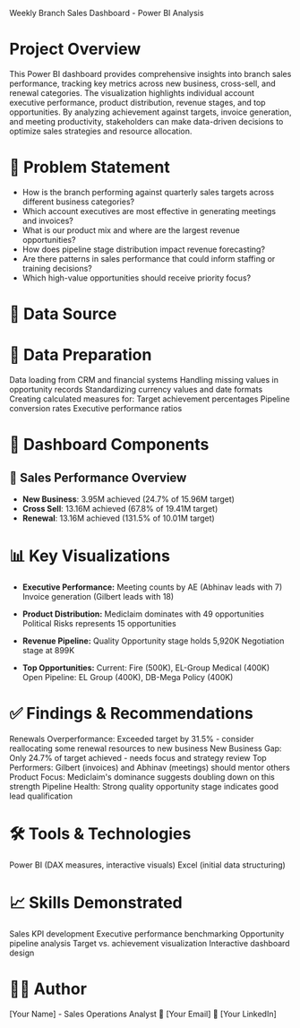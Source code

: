 Weekly Branch Sales Dashboard - Power BI Analysis
# Project Overview
This Power BI dashboard provides comprehensive insights into branch sales performance, tracking key metrics across new business, cross-sell, and renewal categories. The visualization highlights individual account executive performance, product distribution, revenue stages, and top opportunities. By analyzing achievement against targets, invoice generation, and meeting productivity, stakeholders can make data-driven decisions to optimize sales strategies and resource allocation.



# 💠 Problem Statement
* How is the branch performing against quarterly sales targets across different business categories?
* Which account executives are most effective in generating meetings and invoices?
* What is our product mix and where are the largest revenue opportunities?
* How does pipeline stage distribution impact revenue forecasting?
* Are there patterns in sales performance that could inform staffing or training decisions?
* Which high-value opportunities should receive priority focus?

# 💠 Data Source


# 💠 Data Preparation
Data loading from CRM and financial systems
Handling missing values in opportunity records
Standardizing currency values and date formats
Creating calculated measures for:
Target achievement percentages
Pipeline conversion rates
Executive performance ratios

# 💠 Dashboard Components
## 🎯 Sales Performance Overview
* **New Business**: 3.95M achieved (24.7% of 15.96M target)
* **Cross Sell**: 13.16M achieved (67.8% of 19.41M target)
* **Renewal**: 13.16M achieved (131.5% of 10.01M target)

# 📊 Key Visualizations
* **Executive Performance:**
Meeting counts by AE (Abhinav leads with 7)
Invoice generation (Gilbert leads with 18)

* **Product Distribution:**
Mediclaim dominates with 49 opportunities
Political Risks represents 15 opportunities

* **Revenue Pipeline:**
Quality Opportunity stage holds 5,920K
Negotiation stage at 899K

* **Top Opportunities:**
Current: Fire (500K), EL-Group Medical (400K)
Open Pipeline: EL Group (400K), DB-Mega Policy (400K)

# ✅ Findings & Recommendations
Renewals Overperformance: Exceeded target by 31.5% - consider reallocating some renewal resources to new business
New Business Gap: Only 24.7% of target achieved - needs focus and strategy review
Top Performers: Gilbert (invoices) and Abhinav (meetings) should mentor others
Product Focus: Mediclaim's dominance suggests doubling down on this strength
Pipeline Health: Strong quality opportunity stage indicates good lead qualification

# 🛠 Tools & Technologies
Power BI (DAX measures, interactive visuals)
Excel (initial data structuring)


# 📈 Skills Demonstrated
Sales KPI development
Executive performance benchmarking
Opportunity pipeline analysis
Target vs. achievement visualization
Interactive dashboard design

# 👨‍💻 Author
[Your Name] - Sales Operations Analyst
📧 [Your Email]
🔗 [Your LinkedIn]
